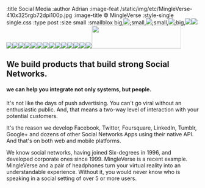:title Social Media
:author Adrian
:image-feat /static/img/etc/MingleVerse-410x325rgb72dpi100p.jpg
:image-title &#169; MingleVerse
:style-single single.css
:type post
:size small
:smallblox big,<a href="http://www.mingleverse.com"><img src="/static/img/etc/webapp_mingleversevideo_410x370rgb72dpi.jpg"/></a>;small,<a href="https://mingleverse.com/account/pricing/"/><img src="/static/img/etc/webapp_mingleverseprice_410x370rgb72dpi.jpg"/></a>;small,<a href="http://www.kukarma.com/"><img src="/static/img/etc/webapp_kukarma_410x370rgb72dpi.jpg"/></a>;big,<img src="/static/img/logos/polaroid-icon/delicious.png" /><img src="/static/img/logos/polaroid-icon/digg.png" /><img src="/static/img/logos/polaroid-icon/facebook.png" /><img src="/static/img/logos/polaroid-icon/feedburner.png" /><img src="/static/img/logos/polaroid-icon/flickr.png" /><img src="/static/img/logos/polaroid-icon/gmail.png" /><img src="/static/img/logos/polaroid-icon/lastfm.png" /><img src="/static/img/logos/polaroid-icon/linkedin.png" /><img src="/static/img/logos/polaroid-icon/myspace.png" /><img src="/static/img/logos/polaroid-icon/reddit.png" /><img src="/static/img/logos/polaroid-icon/rss.ong" /><img src="/static/img/logos/polaroid-icon/skype.png" /><img src="/static/img/logos/polaroid-icon/stumbleupon.ong" /><img src="/static/img/logos/polaroid-icon/twitter.png" /><img src="/static/img/logos/polaroid-icon/yahoo.png" /><img src="/static/img/logos/polaroid-icon/youtube.png" /><img src="/static/img/logos/heroku/heroku-logo-light-234x60.png" width="234" height="60"/>

<h2>We build products that build strong Social Networks.</h2>
<h4>we can help you integrate not only systems, but people.</h4>

<p>It's not like the days of push advertising. You can't go viral without an enthusiastic public. And, that means a two-way level of interaction with your potential customers.</p>

<p>It's the reason we develop Facebook, Twitter, Foursquare, LinkedIn, Tumblr, Google+ and dozens of other Social Networks Apps using their native API. And that's on both web and mobile platforms.</p>

<p>We know social networks, having joined Six-degrees in 1996, and developed corporate ones since 1999. MingleVerse is a recent example. MingleVerse and a pair of headphones turn your virtual reality into an understandable experience. Without it, you would never know who is speaking in a social setting of over 5 or more users.</p>